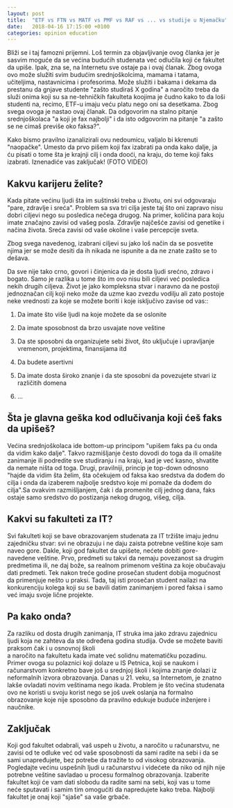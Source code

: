 ```yaml
---
layout: post
title:  "ETF vs FTN vs MATF vs PMF vs RAF vs ... vs studije u Njemačku"
date:   2018-04-16 17:15:00 +0100
categories: opinion education
---
```


Bliži se i taj famozni prijemni. Loš termin za objavljivanje ovog članka jer je sasvim moguće da se većina budućih studenata već odlučila koji će fakultet 
da upiše. Ipak, zna se, na Internetu sve ostaje pa i ovaj članak. Zbog ovoga ovo može služiti svim budućim srednjoškolcima, mamama i tatama, učiteljima, nastavnicima i profesorima. Može služiti i bakama i dekama da prestanu da gnjave studente "zašto studiraš X godina" a naročito treba da služi onima koji su sa ne-tehničkih fakulteta koojima je čudno kako to da loši studenti na, recimo, ETF-u imaju veću platu nego oni sa desetkama. Zbog svega ovoga je nastao ovaj članak. Da odgovorim na stalno pitanje srednjoškolaca "a koji je fax najbolji" i da isto 
odgovorim na pitanje "a zašto se ne cimaš previše oko faksa?". 

Kako bismo pravilno izanalizirali ovu nedoumicu, valjalo bi kkrenuti "naopačke". Umesto da prvo pišem koji fax izabrati pa onda kako dalje, ja ću pisati o tome šta je krajnji cilj i onda dooći, na kraju, do teme koji faks izabrati. Iznenadiće vas zaključak! (FOTO VIDEO)

Kakvu karijeru želite?
------------------------

Kada pitate većinu ljudi šta im suštinski treba u životu, oni svi odgovaraju "pare, zdravlje i sreća". Problem sa sva tri cilja jeste taj što oni zapravo nisu dobri ciljevi nego su posledica nečega drugog. Na primer, količina para koju imate značajno zavisi od vašeg posla. Zdravlje najčešće zavisi od genetike i načina života. Sreća zavisi od vaše okoline i vaše percepcije sveta. 

Zbog svega navedenog, izabrani ciljevi su jako loš način da se posvetite njima jer se može desiti da ih nikada ne ispunite a da ne znate zašto se to dešava. 

Da sve nije tako crno, govori i činjenica da je dosta ljudi srećno, zdravo i bogato. Samo je razlika u tome što im ovo nisu bili ciljevi već posledica nekih drugih ciljeva. Život je jako kompleksna stvar i naravno da ne postoji jednoznačan cilj koji neko može da uzme kao zvezdu vodilju ali zato postoje neke vrednosti za koje se možete boriti i koje isključivo zavise od vas::

1. Da imate što više ljudi na koje možete da se oslonite 

2. Da imate sposobnost da brzo usvajate nove veštine 

3. Da ste sposobni da organizujete sebi život, što uključuje i upravljanje vremenom, projektima, finansijama itd

4. Da budete asertivni 

5. Da imate dosta široko znanje i da ste sposobni da povezujete stvari iz različitih domena

6. ...

Šta je glavna geška kod odlučivanja koji ćeš faks da upišeš?
----------------------------------------------------------------

Većina srednjoškolaca ide bottom-up principom "upišem faks pa ću onda da vidim kako dalje". Takvo razmišljanje često dovodi do toga da ili omašite zanimanje ili podredite sve studiranju i na
kraju, kad je već kasno, shvatite da nemate ništa od toga. Drugi, pravilniji, princip je top-down odnosno "hajde da vidim šta želim, šta očekujem od faksa kao sredstva da dođem do cilja i onda da izaberem najbolje sredstvo koje mi pomaže da dođem do cilja".Sa ovakvim razmišljanjem, čak i da promenite cilj jednog dana, faks ostaje samo sredstvo do postizanja nekog drugog, višeg, cilja. 

Kakvi su fakulteti za IT?
-----------------------------

Svi fakulteti koji se bave obrazovanjem studenata za IT tržište imaju jednu zajedničku stvar: svi ne obrazuju i ne daju zaista potrebne veštine koje sam naveo gore. Dakle, koji god fakultet da upišete, nećete dobiti gore-navedene veštine. Prvo, predmeti su takvi da nemaju povezanost sa drugim predmetima ili, ne daj bože, sa realnom primenom veština za koje obučavaju dati predmeti. Tek nakon treće godine prosečan student dobija mogućnost da primenjuje nešto u praksi. Tada, taj isti prosečan student nailazi na konkurenciju kolega koji su se bavili datim zanimanjem i pored faksa i samo već imaju svoje lične projekte. 


Pa kako onda?
--------------

Za razliku od dosta drugih zanimanja, IT struka ima jako zdravu zajednicu ljudi koja ne zahteva da ste određena godina studija. Ovde se možete baviti praksom čak i u osnovnoj školi  
a naročito na fakultetu kada imate već solidnu matematičku pozadinu. Primer ovoga su polaznici koji dolaze u IS Petnica, koji se naukom i računarstvom konkretno bave još u srednjoj školi 
i kojima znanje dolazi iz neformalnih izvora obrazovanja. Danas u 21. veku, sa Internetom, je znatno lakše ovladati novim veštinama nego ikada. Problem je što većina studenata ovo ne koristi u svoju korist nego se još uvek oslanja na formalno obrazovanje koje nije sposobno da pravilno edukuje buduće inženjere i naučnike. 

Zaključak
--------------

Koji god fakultet odabrali, vaš uspeh u životu, a naročito u računarstvu, ne zavisi od te odluke već od vaše sposobnosti da sami radite na sebi i da se sami unapređujete, bez potrebe da tražite to od visokog obrazovanja. Pogledajte većinu uspešnih ljudi u računarstvu i videćete da niko od njih nije potrebne veštine savladao u procesu formalnog obrazovanja. 
Izaberite fakultet koji će vam dati slobodu da radite sami na sebi, koji vas u tome neće sputavati i samim tim omogućiti da napredujete kako treba. Najbolji fakultet je onaj 
koji "sjaše" sa vaše grbače.

